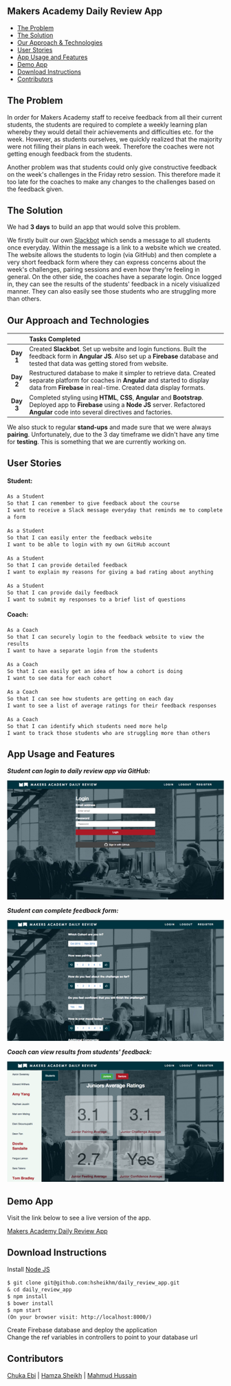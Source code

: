## Makers Academy Daily Review App

* [The Problem](#the-problem)
* [The Solution](#the-solution)
* [Our Approach & Technologies](#our-approach-and-technologies)
* [User Stories](#user-stories)
* [App Usage and Features](#app-usage-and-features)
* [Demo App](#demo-app)
* [Download Instructions](#download-instructions)
* [Contributors](#contributors)

## The Problem

In order for Makers Academy staff to receive feedback from all their current students, the students are required to complete a weekly learning plan whereby they would detail their achievements and difficulties etc. for the week. However, as students ourselves, we quickly realized that the majority were not filling their plans in each week. Therefore the coaches were not getting enough feedback from the students.

Another problem was that students could only give constructive feedback on the week's challenges in the Friday retro session. This therefore made it too late for the coaches to make any changes to the challenges based on the feedback given.

## The Solution

We had **3 days** to build an app that would solve this problem.

We firstly built our own [Slackbot](https://github.com/hsheikhm/daily-review-slackbot) which sends a message to all students once everyday. Within the message is a link to a website which we created. The website allows the students to login (via GitHub) and then complete a very short feedback form where they can express concerns about the week's challenges, pairing sessions and even how they're feeling in general. On the other side, the coaches have a separate login. Once logged in, they can see the results of the students' feedback in a nicely visiualized manner. They can also easily see those students who are struggling more than others.

## Our Approach and Technologies

|        | Tasks Completed |
|:------:|:----------------|
| **Day 1**  | Created **Slackbot**. Set up website and login functions. Built the feedback form in **Angular JS**. Also set up a **Firebase** database and tested that data was getting stored from website. |
| **Day 2**  | Restructured database to make it simpler to retrieve data. Created separate platform for coaches in **Angular** and started to display data from **Firebase** in real-time. Created data display formats. |
| **Day 3**  | Completed styling using **HTML**, **CSS**, **Angular** and **Bootstrap**. Deployed app to **Firebase** using a **Node JS** server. Refactored **Angular** code into several directives and factories. |

We also stuck to regular **stand-ups** and made sure that we were always **pairing**. Unfortunately, due to the 3 day timeframe we didn't have any time for **testing**. This is something that we are currently working on.

## User Stories

#### Student:

```
As a Student
So that I can remember to give feedback about the course
I want to receive a Slack message everyday that reminds me to complete a form

As a Student
So that I can easily enter the feedback website
I want to be able to login with my own GitHub account

As a Student
So that I can provide detailed feedback
I want to explain my reasons for giving a bad rating about anything

As a Student
So that I can provide daily feedback
I want to submit my responses to a brief list of questions
```
#### Coach:

```
As a Coach
So that I can securely login to the feedback website to view the results
I want to have a separate login from the students

As a Coach
So that I can easily get an idea of how a cohort is doing
I want to see data for each cohort

As a Coach
So that I can see how students are getting on each day
I want to see a list of average ratings for their feedback responses

As a Coach
So that I can identify which students need more help
I want to track those students who are struggling more than others
```

## App Usage and Features

***Student can login to daily review app via GitHub:***

![Login Page](https://github.com/hsheikhm/Github-Images/blob/master/daily-review-app/login-student-page.png)

***Student can complete feedback form:***

![Form Page](https://github.com/hsheikhm/Github-Images/blob/master/daily-review-app/form-page.png)

***Coach can view results from students' feedback:***

![Coach Page](https://github.com/hsheikhm/Github-Images/blob/master/daily-review-app/coaches-page.png)

## Demo App

Visit the link below to see a live version of the app.

[Makers Academy Daily Review App](https://shining-fire-9962.firebaseapp.com/)

## Download Instructions

Install [Node JS](https://nodejs.org/en/)

```
$ git clone git@github.com:hsheikhm/daily_review_app.git
& cd daily_review_app
$ npm install
$ bower install
$ npm start
(On your browser visit: http://localhost:8000/)
```
Create Firebase database and deploy the application
<br>
Change the ref variables in controllers to point to your database url

## Contributors
[Chuka Ebi](https://github.com/ChukaEbi) | [Hamza Sheikh](https://github.com/hsheikhm) | [Mahmud Hussain](https://github.com/mahmudh)
